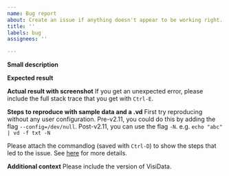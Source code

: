 ```yaml
---
name: Bug report
about: Create an issue if anything doesn't appear to be working right.
title: ''
labels: bug
assignees: ''

---
```


**Small description**

**Expected result**

**Actual result with screenshot**
If you get an unexpected error, please include the full stack trace that you get with `Ctrl-E`.

**Steps to reproduce with sample data and a .vd**
First try reproducing without any user configuration.
Pre-v2.11, you could do this by adding the flag `--config=/dev/null`.
Post-v2.11, you can use the flag `-N`.
e.g. `echo "abc" | vd -f txt -N`

Please attach the commandlog (saved with `Ctrl-D`) to show the steps that led to the issue.
See [here](http://visidata.org/docs/save-restore/) for more details.

**Additional context**
Please include the version of VisiData.
